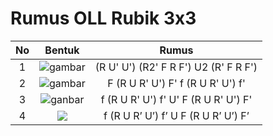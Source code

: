 # Rumus OLL Rubik 3x3

| No | Bentuk | Rumus | 
|:--:|:--:|:--:|
| 1 | ![gambar](https://github.com/FII14/rumus-oll-rubik-3x3/blob/main/gambar/20230812_115719.jpg) | (R U' U') (R2' F R F') U2 (R' F R F') |
| 2 | ![gambar](https://github.com/FII14/rumus-oll-rubik-3x3/blob/main/gambar/20230812_115905.jpg) | F (R U R' U') F' f (R U R' U') f' |
| 3 | ![ganbar](https://github.com/FII14/rumus-oll-rubik-3x3/blob/main/gambar/20230812_120052.jpg) | f (R U R' U') f' U' F (R U R' U') F'|
| 4 | ![](https://github.com/FII14/rumus-oll-rubik-3x3/blob/main/gambar/20230812_120254.jpg) | f (R U R’ U’) f’ U F (R U R’ U’) F’ |
